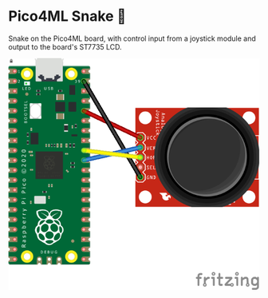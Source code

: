 # Pico4ML Snake :snake:
Snake on the Pico4ML board, with control input from a joystick module and output to the board's ST7735 LCD.

![Logo](https://github.com/JamesHarcourt7/pico4ml-snake-game/blob/main/misc/pico-joystick_bb.png)

